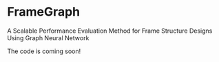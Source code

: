 # FrameGraph
A Scalable Performance Evaluation Method for Frame Structure Designs Using Graph Neural Network

The code is coming soon!
